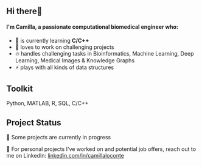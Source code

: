 ## Hi there👋  
#### I'm Camilla, a passionate computational biomedical engineer who:

- 🌱 is currently learning **C/C++** 
- 💪 loves to work on challenging projects
- 🔥 handles challenging tasks in Bioinformatics, Machine Learning, Deep Learning, Medical Images & Knowledge Graphs
- ⚡ plays with all kinds of data structures

## Toolkit
Python, MATLAB, R, SQL, C/C++



## Project Status

🚧 Some projects are currently in progress

📩 For personal projects I've worked on and potential job offers, reach out to me on LinkedIn: [linkedin.com/in/camillaloconte](linkedin.com/in/camillaloconte)
